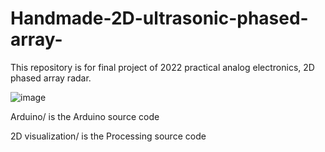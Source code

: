 # Handmade-2D-ultrasonic-phased-array-
This repository is for final project of 2022 practical analog electronics, 2D phased array radar.

![image](https://github.com/user-attachments/assets/3a62be49-6f1d-41e9-9837-d658633a7a5e)



Arduino/ is the Arduino source code

2D visualization/ is the Processing source code


